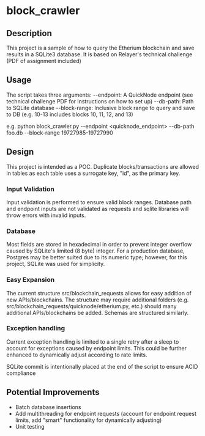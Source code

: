 # block_crawler

## Description
This project is a sample of how to query the Etherium blockchain and save results in a SQLite3 database. It is based on Relayer's technical challenge (PDF of assignment included)

## Usage
The script takes three arguments:
--endpoint: A QuickNode endpoint (see technical challenge PDF for instructions on how to set up)
--db-path: Path to SQLite database
--block-range: Inclusive block range to query and save to DB (e.g. 10-13 includes blocks 10, 11, 12, and 13)

e.g. 
python block_crawler.py --endpoint <quicknode_endpoint> --db-path foo.db --block-range 19727985-19727990

## Design
This project is intended as a POC. Duplicate blocks/transactions are allowed in tables as each table uses a surrogate key, "id", as the primary key.

### Input Validation
Input validation is performed to ensure valid block ranges. Database path and endpoint inputs are not validated as requests and sqlite libraries will throw errors with invalid inputs.

### Database
Most fields are stored in hexadecimal in order to prevent integer overflow caused by SQLite's limited (8 byte) integer. For a production database, Postgres may be better suited due to its numeric type; however, for this project, SQLite was used for simplicity.

### Easy Expansion
The current structure src/blockchain_requests allows for easy addition of new APIs/blockchains. The structure may require additional folders (e.g. src/blockchain_requests/quicknode/etherium.py, etc.) should many additional APIs/blockchains be added. Schemas are structured similarly.

### Exception handling
Current exception handling is limited to a single retry after a sleep to account for exceptions caused by endpoint limits. This could be further enhanced to dynamically adjust according to rate limits.

SQLite commit is intentionally placed at the end of the script to ensure ACID compliance

## Potential Improvements
- Batch database insertions
- Add multithreading for endpoint requests (account for endpoint request limits, add "smart" functionality for dynamically adjusting)
- Unit testing
